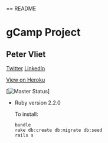 == README

# gCamp Project
## Peter Vliet
[Twitter](https://twitter.com/pete_vliet)
[LinkedIn](https://linkedin.com/in/petervliet)

[View on Heroku](https://safe-cove-9290.herokuapp.com/)

[![Master Status](https://travis-ci.org/petevliet/gCamp-Peter-Vliet)]

* Ruby version
  2.2.0

  To install:
  ```
  bundle
  rake db:create db:migrate db:seed
  rails s
  ```
